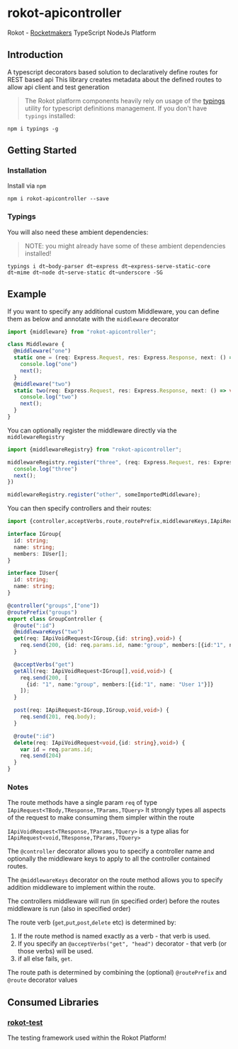# rokot-apicontroller

Rokot - [Rocketmakers](http://www.rocketmakers.com/) TypeScript NodeJs Platform

## Introduction

A typescript decorators based solution to declaratively define routes for REST based api
This library creates metadata about the defined routes to allow api client and test generation

>The Rokot platform components heavily rely on usage of the [typings](https://github.com/typings/typings) utility for typescript definitions management.
If you don't have `typings` installed:
```
npm i typings -g
```

## Getting Started

### Installation
Install via `npm`
```
npm i rokot-apicontroller --save
```

### Typings

You will also need these ambient dependencies:
>NOTE: you might already have some of these ambient dependencies installed!

```
typings i dt~body-parser dt~express dt~express-serve-static-core dt~mime dt~node dt~serve-static dt~underscore -SG
```

## Example

If you want to specify any additional custom Middleware, you can define them as below and annotate with the `middleware` decorator

```typescript
import {middleware} from "rokot-apicontroller";

class Middleware {
  @middleware("one")
  static one = (req: Express.Request, res: Express.Response, next: () => void) => {
    console.log("one")
    next();
  }
  @middleware("two")
  static two(req: Express.Request, res: Express.Response, next: () => void) {
    console.log("two")
    next();
  }
}
```

You can optionally register the middleware directly via the `middlewareRegistry`
```typescript
import {middlewareRegistry} from "rokot-apicontroller";

middlewareRegistry.register("three", (req: Express.Request, res: Express.Response, next: () => void) => {
  console.log("three")
  next();
})

middlewareRegistry.register("other", someImportedMiddleware);
```

You can then specify controllers and their routes:

```typescript
import {controller,acceptVerbs,route,routePrefix,middlewareKeys,IApiRequest,IApiVoidRequest} from "rokot-apicontroller";

interface IGroup{
  id: string;
  name: string;
  members: IUser[];
}

interface IUser{
  id: string;
  name: string;
}

@controller("groups",["one"])
@routePrefix("groups")
export class GroupController {
  @route(":id")
  @middlewareKeys("two")
  get(req: IApiVoidRequest<IGroup,{id: string},void>) {
    req.send(200, {id: req.params.id, name:"group", members:[{id:"1", name: "User 1"}]});
  }

  @acceptVerbs("get")
  getAll(req: IApiVoidRequest<IGroup[],void,void>) {
    req.send(200, [
      {id: "1", name:"group", members:[{id:"1", name: "User 1"}]}
    ]);
  }

  post(req: IApiRequest<IGroup,IGroup,void,void>) {
    req.send(201, req.body);
  }

  @route(":id")
  delete(req: IApiVoidRequest<void,{id: string},void>) {
    var id = req.params.id;
    req.send(204)
  }
}
```

### Notes
The route methods have a single param `req` of type `IApiRequest<TBody,TResponse,TParams,TQuery>`
It strongly types all aspects of the request to make consuming them simpler within the route

`IApiVoidRequest<TResponse,TParams,TQuery>` is a type alias for `IApiRequest<void,TResponse,TParams,TQuery>`

The `@controller` decorator allows you to specify a controller name and optionally the middleware keys to apply to all the controller contained routes.

The `@middlewareKeys` decorator on the route method allows you to specify addition middleware to implement within the route.

The controllers middleware will run (in specified order) before the routes middleware is run (also in specified order)

The route verb (`get`,`put`,`post`,`delete` etc) is determined by:

1. If the route method is named exactly as a verb - that verb is used.
2. If you specify an `@acceptVerbs("get", "head")` decorator - that verb (or those verbs) will be used.
3. if all else fails, `get`.

The route path is determined by combining the (optional) `@routePrefix` and `@route` decorator values

## Consumed Libraries

### [rokot-test](https://github.com/Rocketmakers/rokot-test)
The testing framework used within the Rokot Platform!

